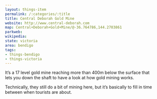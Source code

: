 ```yaml
---
layout: things-item
permalink: /:categories/:title
title: Central Deborah Gold Mine
website: http://www.central-deborah.com
map: Central+Deborah+Gold+Mine/@-36.764786,144.2703861
parkweb: 
wikipedia: 
state: victoria
area: bendigo
tags:
- things-bendigo
- things-victoria
---
```


It’s a 17 level gold mine reaching more than 400m below the surface that lets you down the shaft to have a look at how gold mining works.

Technically, they still do a bit of mining here, but it’s basically to fill in time between when tourists are about.
